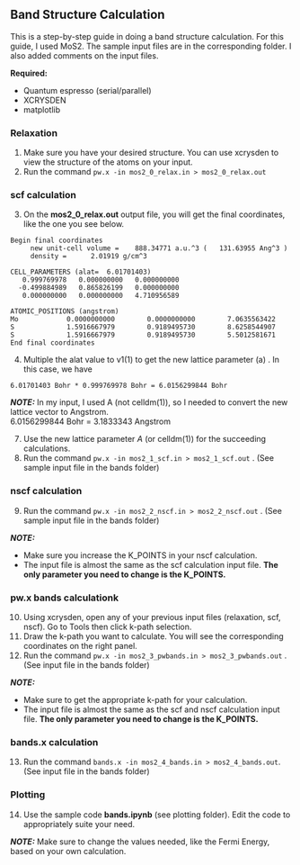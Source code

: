 ## Band Structure Calculation

This is a step-by-step guide in doing a band structure calculation. For this guide, I used MoS2. The sample input files are in the corresponding folder. I also added comments on the input files.


**Required:**
 - Quantum espresso (serial/parallel)
 - XCRYSDEN
 - matplotlib

### Relaxation

1. Make sure you have your desired structure. You can use xcrysden to view the structure of the atoms on your input.
2. Run the command ```pw.x -in mos2_0_relax.in > mos2_0_relax.out```



### scf calculation

3. On the **mos2_0_relax.out** output file, you will get the final coordinates, like the one you see below.
```
Begin final coordinates
     new unit-cell volume =    888.34771 a.u.^3 (   131.63955 Ang^3 )
     density =      2.01919 g/cm^3

CELL_PARAMETERS (alat=  6.01701403)
   0.999769978   0.000000000   0.000000000
  -0.499884989   0.865826199   0.000000000
   0.000000000   0.000000000   4.710956589

ATOMIC_POSITIONS (angstrom)
Mo            0.0000000000        0.0000000000        7.0635563422
S             1.5916667979        0.9189495730        8.6258544907
S             1.5916667979        0.9189495730        5.5012581671
End final coordinates
```
4. Multiple the alat value to v1(1) to get the new lattice parameter (a) . In this case, we have
```
6.01701403 Bohr * 0.999769978 Bohr = 6.0156299844 Bohr
```

***NOTE:*** 
In my input, I used A (not celldm(1)), so I needed to convert the new lattice vector to Angstrom. 
</br> 6.0156299844 Bohr = 3.1833343 Angstrom

7. Use the new lattice parameter *A* (or celldm(1)) for the succeeding calculations.
8. Run the command ``` pw.x -in mos2_1_scf.in > mos2_1_scf.out ``` . (See sample input file in the bands folder)

### nscf calculation
9. Run the command ``` pw.x -in mos2_2_nscf.in > mos2_2_nscf.out ``` . (See sample input file in the bands folder)

***NOTE:*** 
 - Make sure you increase the K_POINTS in your nscf calculation.
 - The input file is almost the same as the scf calculation input file. **The only parameter you need to change is the K_POINTS.**

### pw.x bands calculationk
10. Using xcrysden, open any of your previous input files (relaxation, scf, nscf). Go to Tools then click k-path selection.
11. Draw the k-path you want to calculate. You will see the corresponding coordinates on the right panel.
12. Run the command ``` pw.x -in mos2_3_pwbands.in > mos2_3_pwbands.out ``` . (See input file in the bands folder)

***NOTE:*** 
 - Make sure to get the appropriate k-path for your calculation.
 - The input file is almost the same as the scf and nscf calculation input file. **The only parameter you need to change is the K_POINTS.**

### bands.x calculation
13. Run the command ``` bands.x -in mos2_4_bands.in > mos2_4_bands.out ```.  (See input file in the bands folder)

### Plotting

14. Use the sample code **bands.ipynb** (see plotting folder). Edit the code to appropriately suite your need.
 
***NOTE:*** 
Make sure to change the values needed, like the Fermi Energy, based on your own calculation.
